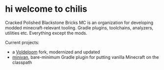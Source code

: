 # hi welcome to chilis

Cracked Polished Blackstone Bricks MC is an organization for developing modded minecraft-relevant tooling. Gradle plugins, toolchains, analyzers, utilities etc. Everything except the mods.

Current projects:

* a [Voldeloom](https://github.com/CrackedPolishedBlackstoneBricksMC/voldeloom/tree/disaster-time) fork, modernized and updated
* [minivan](https://github.com/CrackedPolishedBlackstoneBrickdMC/minivan), bare-minimum Gradle plugin for putting vanilla Minecraft on the classpath
